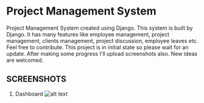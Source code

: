 # Project Management System
Project Management System created using Django. This system is built by Django. It has many features like employee management, project management, clients management, project discussion, employee leaves etc. Feel free to contribute. 
This project is in initial state so please wait for an update. After making some progress I'll upload screenshots also. 
New ideas are welcomed.


<h2>SCREENSHOTS</h2>

1) Dashboard
![alt text](https://prnt.sc/npgheu)
